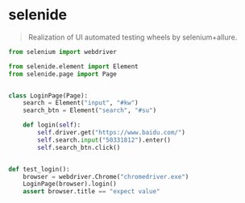 # selenide
> Realization of UI automated testing wheels by selenium+allure.

```python
from selenium import webdriver

from selenide.element import Element
from selenide.page import Page


class LoginPage(Page):
    search = Element("input", "#kw")
    search_btn = Element("search", "#su")

    def login(self):
        self.driver.get("https://www.baidu.com/")
        self.search.input("50331812").enter()
        self.search_btn.click()


def test_login():
    browser = webdriver.Chrome("chromedriver.exe")
    LoginPage(browser).login()
    assert browser.title == "expect value"

```

